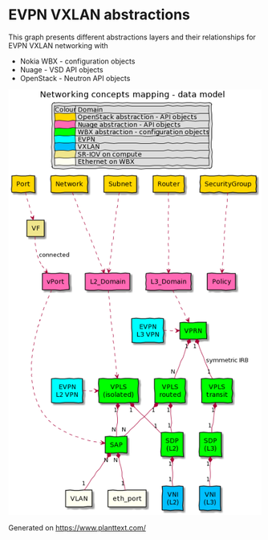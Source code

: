 # EVPN VXLAN abstractions
 
This graph presents different abstractions layers and their relationships
for EVPN VXLAN networking with 
* Nokia WBX - configuration objects
* Nuage - VSD API objects
* OpenStack - Neutron API objects



![Model](vxlan_abstractions.png)

Generated on https://www.planttext.com/

 
